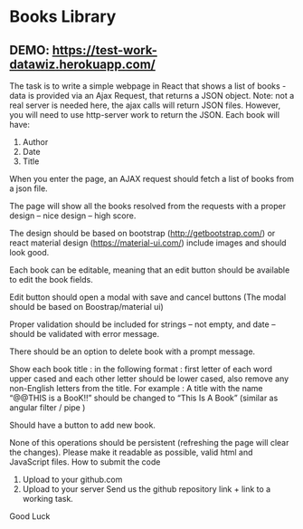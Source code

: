 # Books Library

## DEMO: https://test-work-datawiz.herokuapp.com/
 
The task is to write a simple webpage in React​ that shows a list of books - data is provided via an Ajax Request, that returns a JSON object.
Note: not a real server is needed here, the ajax calls will return JSON files. However, you will need to use http-server work to return the JSON.
Each book will have:
1. Author
2. Date
3. Title

When you enter the page, an AJAX request should fetch a list of books from a json file.

The page will show all the books resolved from the requests with a proper design – nice design – high score.

The design should be based on bootstrap (http://getbootstrap.com/) or react material design (https://material-ui.com/)  include images and should look good​.

Each book can be editable, meaning that an edit button​ should be available to edit the book fields.

Edit button should open a modal with save and cancel buttons (The modal should be based on Boostrap/material ui)

Proper validation should be included for strings – not empty​, and date – should be validated​ with error message.

There should be an option to delete book with a prompt message.

Show each book title : in the following format : first letter of each word upper cased and each other letter should be lower cased, also remove any non-English letters from the title. For example : A title with the name “@@THIS is a BooK!!” should be changed to “This Is A Book”
(similar as angular filter / pipe​ )

Should have a button to add new book​.

None of this operations should be persistent (refreshing the page will clear the changes).
 Please make it readable as possible, valid html and JavaScript files.
 How to submit the code
  1. 	Upload to your github.com
  2. 	Upload to your server Send us the github repository link + link to a working task.

Good Luck
